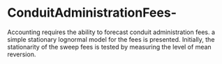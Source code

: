 # ConduitAdministrationFees-
Accounting requires the ability to forecast conduit administration fees. a simple stationary lognormal model for the fees is presented. Initially, the stationarity of the sweep fees is tested by measuring the level of mean reversion. 
